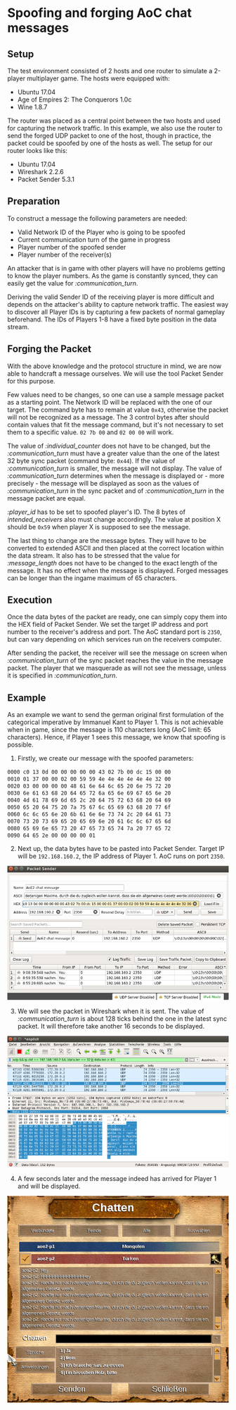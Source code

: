# Spoofing and forging AoC chat messages

## Setup

The test environment consisted of 2 hosts and one router to simulate a 2-player multiplayer game. The hosts were equipped with:

* Ubuntu 17.04
* Age of Empires 2: The Conquerors 1.0c
* Wine 1.8.7

The router was placed as a central point between the two hosts and used for capturing the network traffic. In this example, we also use the router to send the forged UDP packet to one of the host, though in practice, the packet could be spoofed by one of the hosts as well. The setup for our router looks like this:

* Ubuntu 17.04
* Wireshark 2.2.6
* Packet Sender 5.3.1

## Preparation

To construct a message the following parameters are needed:

* Valid Network ID of the Player who is going to be spoofed
* Current communication turn of the game in progress
* Player number of the spoofed sender
* Player number of the receiver(s)

An attacker that is in game with other players will have no problems getting to know the player numbers. As the game is constantly synced, they can easily get the value for *:communication_turn*.

Deriving the valid Sender ID of the receiving player is more difficult and depends on the attacker's ability to capture network traffic. The easiest way to discover all Player IDs is by capturing a few packets of normal gameplay beforehand. The IDs of Players 1-8 have a fixed byte position in the data stream.

## Forging the Packet

With the above knowledge and the protocol structure in mind, we are now able to handcraft a message ourselves. We will use the tool Packet Sender for this purpose.

Few values need to be changes, so one can use a sample message packet as a starting point. The Network ID will be replaced with the one of our target. The command byte has to remain at value `0x43`, otherwise the packet will not be recognized as a message. The 3 control bytes after should contain values that fit the message command, but it's not necessary to set them to a specific value. `02 7b 00` and `02 00 00` will work.

The value of *:individual_counter* does not have to be changed, but the *:communication_turn* must have a greater value than the one of the latest 32 byte sync packet (command byte: `0x44`). If the value of *:communication_turn* is smaller, the message will not display. The value of *:communication_turn* determines when the message is displayed or - more precisely - the message will be displayed as soon as the values of *:communication_turn* in the sync packet and of *:communication_turn* in the message packet are equal.

*:player_id* has to be set to spoofed player's ID. The 8 bytes of *intended_receivers* also must change accordingly. The value at position X should be `0x59` when player X is supposed to see the message.

The last thing to change are the message bytes. They will have to be converted to extended ASCII and then placed at the correct location within the data stream. It also has to be stressed that the value for *:message_length* does not have to be changed to the exact length of the message. It has no effect when the message is displayed. Forged messages can be longer than the ingame maximum of 65 characters.

## Execution

Once the data bytes of the packet are ready, one can simply copy them into the HEX field of Packet Sender. We set the target IP address and port number to the receiver's address and port. The AoC standard port is `2350`, but can vary depending on which services run on the receivers computer.

After sending the packet, the receiver will see the message on screen when *:communication_turn* of the sync packet reaches the value in the message packet. The player that we masquerade as will not see the message, unless it is specified in *:communication_turn*.

## Example

As an example we want to send the german original first formulation of the categorical imperative by Immanuel Kant to Player 1. This is not achievable when in game, since the message is 110 characters long (AoC limit: 65 characters). Hence, if Player 1 sees this message, we know that spoofing is possible.

1. Firstly, we create our message with the spoofed parameters:

```
0000 c0 13 0d 00 00 00 00 00 43 02 7b 00 dc 15 00 00
0010 01 37 00 00 02 00 59 59 4e 4e 4e 4e 4e 4e 32 00
0020 03 00 00 00 00 48 61 6e 64 6c 65 20 6e 75 72 20
0030 6e 61 63 68 20 64 65 72 6a 65 6e 69 67 65 6e 20
0040 4d 61 78 69 6d 65 2c 20 64 75 72 63 68 20 64 69
0050 65 20 64 75 20 7a 75 67 6c 65 69 63 68 20 77 6f
0060 6c 6c 65 6e 20 6b 61 6e 6e 73 74 2c 20 64 61 73
0070 73 20 73 69 65 20 65 69 6e 20 61 6c 6c 67 65 6d
0080 65 69 6e 65 73 20 47 65 73 65 74 7a 20 77 65 72
0090 64 65 2e 00 00 00 00 01
```

2. Next up, the data bytes have to be pasted into Packet Sender. Target IP will be `192.168.160.2`, the IP address of Player 1. AoC runs on port `2350`.

![Screenshot](images/aoe2-message-spoofing1.png)

3. We will see the packet in Wireshark when it is sent. The value of *:communication_turn* is about 128 ticks behind the one in the latest sync packet. It will therefore take another 16 seconds to be displayed.

![Screenshot](images/aoe2-message-spoofing2.png)

4. A few seconds later and the message indeed has arrived for Player 1 and will be displayed.

![Screenshot](images/aoe2-message-spoofing3.png)
